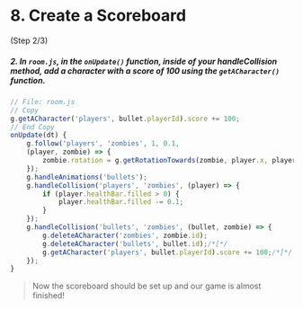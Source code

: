 # 8. Create a Scoreboard
 (Step 2/3)

##### 2. In `room.js`, in the `onUpdate()` function, inside of your handleCollision method, add a character with a score of 100 using the `getACharacter()` function.

```javascript
// File: room.js
// Copy
g.getACharacter('players', bullet.playerId).score += 100;
// End Copy
onUpdate(dt) {
	g.follow('players', 'zombies', 1, 0.1,
	(player, zombie) => {
		zombie.rotation = g.getRotationTowards(zombie, player.x, player.y);
	});
	g.handleAnimations('bullets');
	g.handleCollision('players', 'zombies', (player) => {
		if (player.healthBar.filled > 0) {
			player.healthBar.filled -= 0.1;
		}
	});
	g.handleCollision('bullets', 'zombies', (bullet, zombie) => {
		g.deleteACharacter('zombies', zombie.id);
		g.deleteACharacter('bullets', bullet.id);/*[*/
		g.getACharacter('players', bullet.playerId).score += 100;/*]*/
	});
}
```

> Now the scoreboard should be set up and our game is almost finished!
